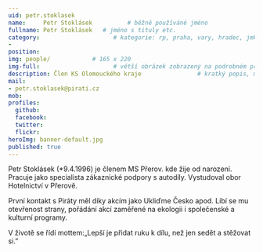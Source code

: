 ```yaml
---
uid: petr.stoklasek
name:     Petr Stoklásek          # běžně používáné jméno
fullname: Petr Stoklásek   # jméno s tituly etc.
category:                     # kategorie: rp, praha, vary, hradec, jmk, senat
- 
position:
img: people/            # 165 x 220
img-full:                     # větší obrázek zobrazený na podrobném profilu
description: Člen KS Olomouckého kraje                # kratký popis, max 160 znaků
mail:
- petr.stoklasek@pirati.cz
mob:         
profiles:
  github:
  facebook:       
  twitter:        
  flickr:       
heroImg: banner-default.jpg
published: true
---
```

Petr Stoklásek (*9.4.1996) je členem MS Přerov. kde žije od narození. Pracuje jako specialista zákaznické podpory s autodíly. Vystudoval obor Hotelnictví v Přerově.

První kontakt s Piráty měl díky akcím jako Ukliďme Česko apod. Líbí se mu otevřenost strany, pořádání akcí zaměřené na ekologii i společenské a kulturní programy.

V životě se řídí mottem:„Lepší je přidat ruku k dílu, než jen sedět a stěžovat si.”
